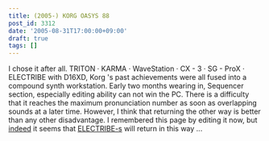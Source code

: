 ```yaml
---
title: (2005-) KORG OASYS 88
post_id: 3312
date: '2005-08-31T17:00:00+09:00'
draft: true
tags: []
---
```


I chose it after all. TRITON · KARMA · WaveStation · CX - 3 · SG - ProX · ELECTRIBE with D16XD, Korg 's past achievements were all fused into a compound synth workstation. Early two months wearing in, Sequencer section, especially editing ability can not win the PC. There is a difficulty that it reaches the maximum pronunciation number as soon as overlapping sounds at a later time. However, I think that returning the other way is better than any other disadvantage. I remembered this page by editing it now, but [indeed](https://danmaq.com/electribe-s) it seems that [ELECTRIBE-s](https://danmaq.com/electribe-s) will return in this way ...
